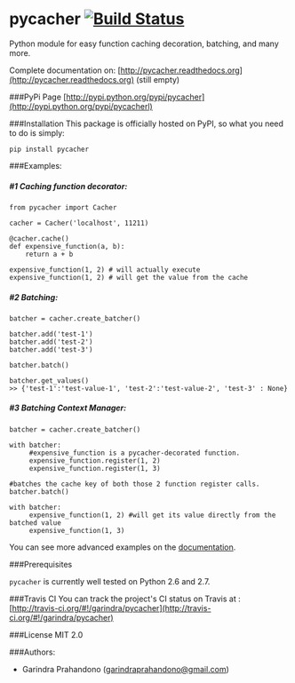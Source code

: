 pycacher [![Build Status](https://secure.travis-ci.org/garindra/pycacher.png)](https://secure.travis-ci.org/garindra/pycacher.png)
=======

Python module for easy function caching decoration, batching, and many more.

Complete documentation on:
[http://pycacher.readthedocs.org](http://pycacher.readthedocs.org) (still empty)

###PyPi Page
[http://pypi.python.org/pypi/pycacher](http://pypi.python.org/pypi/pycacherl)

###Installation
This package is officially hosted on PyPI, so what you need to do is simply:

    pip install pycacher

###Examples:


##### #1 Caching function decorator:

    from pycacher import Cacher

    cacher = Cacher('localhost', 11211)

    @cacher.cache() 
    def expensive_function(a, b):
        return a + b

    expensive_function(1, 2) # will actually execute
    expensive_function(1, 2) # will get the value from the cache

##### #2 Batching:

    
    batcher = cacher.create_batcher()

    batcher.add('test-1')
    batcher.add('test-2')
    batcher.add('test-3')

    batcher.batch()
    
    batcher.get_values()
    >> {'test-1':'test-value-1', 'test-2':'test-value-2', 'test-3' : None} 

##### #3 Batching Context Manager:


    batcher = cacher.create_batcher()

    with batcher:
         #expensive_function is a pycacher-decorated function.
         expensive_function.register(1, 2) 
         expensive_function.register(1, 3)
    
    #batches the cache key of both those 2 function register calls.
    batcher.batch()

    with batcher:
         expensive_function(1, 2) #will get its value directly from the batched value
         expensive_function(1, 3)

You can see more advanced examples on the [documentation](http://pycacher.readthedocs.org).

###Prerequisites

`pycacher` is currently well tested on Python 2.6 and 2.7.

###Travis CI
You can track the project's CI status on Travis at : [http://travis-ci.org/#!/garindra/pycacher](http://travis-ci.org/#!/garindra/pycacher)

###License
MIT 2.0

###Authors:
- Garindra Prahandono (garindraprahandono@gmail.com)
